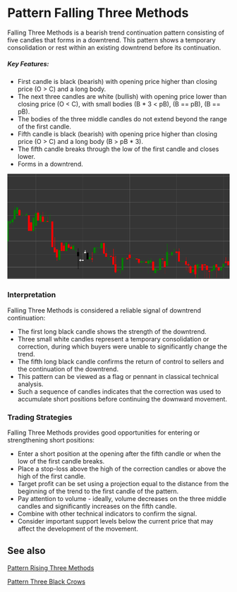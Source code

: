 # Pattern Falling Three Methods

Falling Three Methods is a bearish trend continuation pattern consisting of five candles that forms in a downtrend. This pattern shows a temporary consolidation or rest within an existing downtrend before its continuation.

##### Key Features:

- First candle is black (bearish) with opening price higher than closing price (O > C) and a long body.
- The next three candles are white (bullish) with opening price lower than closing price (O < C), with small bodies (B * 3 < pB), (B == pB), (B == pB).
- The bodies of the three middle candles do not extend beyond the range of the first candle.
- Fifth candle is black (bearish) with opening price higher than closing price (O > C) and a long body (B > pB * 3).
- The fifth candle breaks through the low of the first candle and closes lower.
- Forms in a downtrend.

![Falling Three Methods Pattern](../../../images/fallingthreemethodspattern.png)

### Interpretation

Falling Three Methods is considered a reliable signal of downtrend continuation:

- The first long black candle shows the strength of the downtrend.
- Three small white candles represent a temporary consolidation or correction, during which buyers were unable to significantly change the trend.
- The fifth long black candle confirms the return of control to sellers and the continuation of the downtrend.
- This pattern can be viewed as a flag or pennant in classical technical analysis.
- Such a sequence of candles indicates that the correction was used to accumulate short positions before continuing the downward movement.

### Trading Strategies

Falling Three Methods provides good opportunities for entering or strengthening short positions:

- Enter a short position at the opening after the fifth candle or when the low of the first candle breaks.
- Place a stop-loss above the high of the correction candles or above the high of the first candle.
- Target profit can be set using a projection equal to the distance from the beginning of the trend to the first candle of the pattern.
- Pay attention to volume - ideally, volume decreases on the three middle candles and significantly increases on the fifth candle.
- Combine with other technical indicators to confirm the signal.
- Consider important support levels below the current price that may affect the development of the movement.

## See also

[Pattern Rising Three Methods](rising_three_methods.md)

[Pattern Three Black Crows](three_black_crows.md)